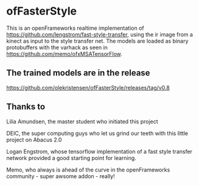 # ofFasterStyle

This is an openFrameworks realtime implementation of https://github.com/lengstrom/fast-style-transfer, using the ir image from a kinect as input to the style transfer net. The models are loaded as binary protobuffers with the varhack as seen in https://github.com/memo/ofxMSATensorFlow.

## The trained models are in the release
https://github.com/olekristensen/ofFasterStyle/releases/tag/v0.8

## Thanks to
Lilia Amundsen, the master student who initiated this project

DEIC, the super computing guys who let us grind our teeth with this little project on Abacus 2.0 

Logan Engstrom, whose tensorflow implementation of a fast style transfer network provided a good starting point for learning.

Memo, who always is ahead of the curve in the openFrameworks community - super awsome addon - really!
